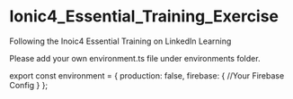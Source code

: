 # Ionic4_Essential_Training_Exercise
Following the Inoic4 Essential Training on LinkedIn Learning

Please add your own environment.ts file under environments folder.

export const environment = {
  production: false,
  firebase: {
 //Your Firebase Config
  }
};
